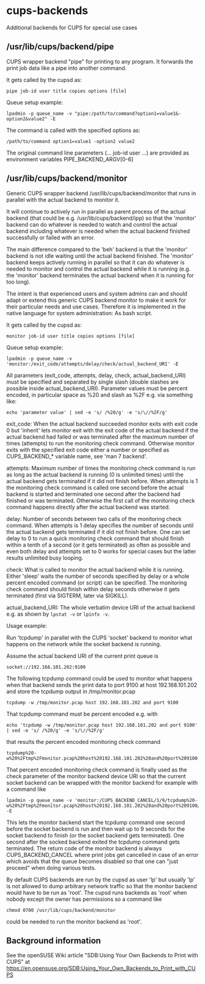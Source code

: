 # cups-backends

Additional backends for CUPS for special use cases

## /usr/lib/cups/backend/pipe

CUPS wrapper backend "pipe" for printing to any program.
It forwards the print job data like a pipe into another command.

It gets called by the cupsd as:
```
pipe job-id user title copies options [file]
```

Queue setup example:
```
lpadmin -p queue_name -v "pipe:/path/to/command?option1=value1&-option2&value2" -E
```

The command is called with the specified options as:
```
/path/to/command option1=value1 -option2 value2
```

The original command line parameters (... job-id user ...)
are provided as environment variables PIPE_BACKEND_ARGV[0-6]

## /usr/lib/cups/backend/monitor

Generic CUPS wrapper backend /usr/lib/cups/backend/monitor
that runs in parallel with the actual backend to monitor it.

It will continue to actively run in parallel as parent process
of the actual backend (that could be e.g. /usr/lib/cups/backend/ipp)
so that the 'monitor' backend can do whatever is needed to watch
and control the actual backend including whatever is needed when
the actual backend finished successfully or failed with an error.

The main difference compared to the 'beh' backend is that the
'monitor' backend is not idle waiting until the actual backend finished.
The 'monitor' backend keeps actively running in parallel so that it can do
whatever is needed to monitor and control the actual backend while it is running
(e.g. the 'monitor' backend terminates the actual backend when it is running for too long).

The intent is that experienced users and system admins can and should adapt or extend
this generic CUPS backend monitor to make it work for their particular needs and use cases.
Therefore it is implemented in the native language for system administration:
As bash script.

It gets called by the cupsd as:
```
monitor job-id user title copies options [file]
```

Queue setup example:
```
lpadmin -p queue_name -v 'monitor:/exit_code/attempts/delay/check/actual_backend_URI' -E
```

All parameters (exit_code, attempts, delay, check, actual_backend_URI)
must be specified and separated by single slash
(double slashes are possible inside actual_backend_URI).
Parameter values must be percent encoded,
in particular space as %20 and slash as %2F
e.g. via something like:
```
echo 'parameter value' | sed -e 's/ /%20/g' -e 's/\//%2F/g'
```

exit_code:
When the actual backend succeeded monitor exits with exit code 0 but
'inherit' lets monitor exit with the exit code of the actual backend
if the actual backend had failed or was terminated after the maximum
number of times (attempts) to run the monitoring check command.
Otherwise monitor exits with the specified exit code either a number
or specified as CUPS_BACKEND_* variable name, see 'man 7 backend'.

attempts:
Maximum number of times the monitoring check command is run
as long as the actual backend is running (0 is unlimited times)
until the actual backend gets terminated if it did not finish before.
When attempts is 1 the monitoring check command is called
one second before the actual backend is started and terminated
one second after the backend had finished or was terminated.
Otherwise the first call of the monitoring check command happens
directly after the actual backend was started.

delay:
Number of seconds between two calls of the monitoring check command.
When attempts is 1 delay specifies the number of seconds until
the actual backend gets terminated if it did not finish before.
One can set delay to 0 to run a quick monitoring check command
that should finish within a tenth of a second (or it gets terminated)
as often as possible and even both delay and attempts set to 0 works
for special cases but the latter results unlimited busy looping.

check:
What is called to monitor the actual backend while it is running.
Either 'sleep' waits the number of seconds specified by delay
or a whole percent encoded command (or script) can be specified.
The monitoring check command should finish within delay seconds
otherwise it gets terminated (first via SIGTERM, later via SIGKILL).

actual_backend_URI:
The whole verbatim device URI of the actual backend
e.g. as shown by `lpstat -v` or `lpinfo -v`.

Usage example:

Run 'tcpdump' in parallel with the CUPS 'socket' backend to monitor
what happens on the network while the socket backend is running.

Assume the actual backend URI of the current print queue is
```
socket://192.168.101.202:9100
```

The following tcpdump command could be used to monitor what happens
when that backend sends the print data to port 9100 at host 192.168.101.202
and store the tcpdump output in /tmp/monitor.pcap
```
tcpdump -w /tmp/monitor.pcap host 192.168.101.202 and port 9100
```

That tcpdump command must be percent encoded e.g. with
```
echo 'tcpdump -w /tmp/monitor.pcap host 192.168.101.202 and port 9100' | sed -e 's/ /%20/g' -e 's/\//%2F/g'
```
that results the percent encoded monitoring check command
```
tcpdump%20-w%20%2Ftmp%2Fmonitor.pcap%20host%20192.168.101.202%20and%20port%209100
```

That percent encoded monitoring check command is finally used
as the check parameter of the monitor backend device URI
so that the current socket backend can be wrapped with the monitor backend
for example with a command like
```
lpadmin -p queue_name -v 'monitor:/CUPS_BACKEND_CANCEL/1/9/tcpdump%20-w%20%2Ftmp%2Fmonitor.pcap%20host%20192.168.101.202%20and%20port%209100/socket://192.168.101.202:9100' -E
```

This lets the monitor backend start the tcpdump command one second
before the socket backend is run and then wait up to 9 seconds
for the socket backend to finish (or the socket backend gets terminated).
One second after the socked backend exited the tcpdump command gets terminated.
The return code of the monitor backend is always CUPS_BACKEND_CANCEL where
print jobs get cancelled in case of an error which avoids that the queue
becomes disabled so that one can "just proceed" when doing various tests.

By default CUPS backends are run by the cupsd as user 'lp' but
usually 'lp' is not allowed to dump arbitrary network traffic
so that the monitor backend would have to be run as 'root'.
The cupsd runs backends as 'root' when nobody except
the owner has permissions so a command like
```
chmod 0700 /usr/lib/cups/backend/monitor
```
could be needed to run the monitor backend as 'root'.

## Background information

See the openSUSE Wiki article
"SDB:Using Your Own Backends to Print with CUPS" at
https://en.opensuse.org/SDB:Using_Your_Own_Backends_to_Print_with_CUPS
